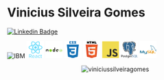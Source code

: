 # Vinicius Silveira Gomes

[![Linkedin Badge](https://img.shields.io/badge/-Vinicius%20Silveira-008B8B?style=flat-square&logo=Linkedin&logoColor=white&link=https://www.linkedin.com/in/vinicius-silveira-634643179/)](https://www.linkedin.com/in/vinicius-silveira-634643179/) 


<p align="left">
<img src="https://iima.com.br/wp-content/uploads/2020/08/WDG_An_IBM_Company_color_RGB.png" alt="IBM" width="60" height="40"/>
<img src="https://raw.githubusercontent.com/devicons/devicon/master/icons/react/react-original-wordmark.svg" alt="react" width="40" height="40"/>
<img src="https://raw.githubusercontent.com/devicons/devicon/master/icons/nodejs/nodejs-original-wordmark.svg" alt="nodejs" width="40" height="40"/>
<img src="https://raw.githubusercontent.com/devicons/devicon/master/icons/css3/css3-plain-wordmark.svg" alt="css3"  width="40" height="40"/>
<img src="https://raw.githubusercontent.com/devicons/devicon/master/icons/html5/html5-original-wordmark.svg" alt="html5"  width="40" height="40"/>
<img src="https://raw.githubusercontent.com/devicons/devicon/master/icons/javascript/javascript-original.svg" alt="javascript" width="40" height="40"/>
<img src="https://raw.githubusercontent.com/devicons/devicon/master/icons/postgresql/postgresql-original-wordmark.svg" alt="postgresql" width="40" height="40"/>
<img src="https://raw.githubusercontent.com/devicons/devicon/master/icons/mysql/mysql-original-wordmark.svg" alt="mysql" width="40" height="40"/></p><p align="center">
  
  
<img src="https://github-readme-stats.vercel.app/api?username=viniciussilveiragomes&show_icons=true&theme=radical" alt="viniciussilveiragomes"/> 
</p>
